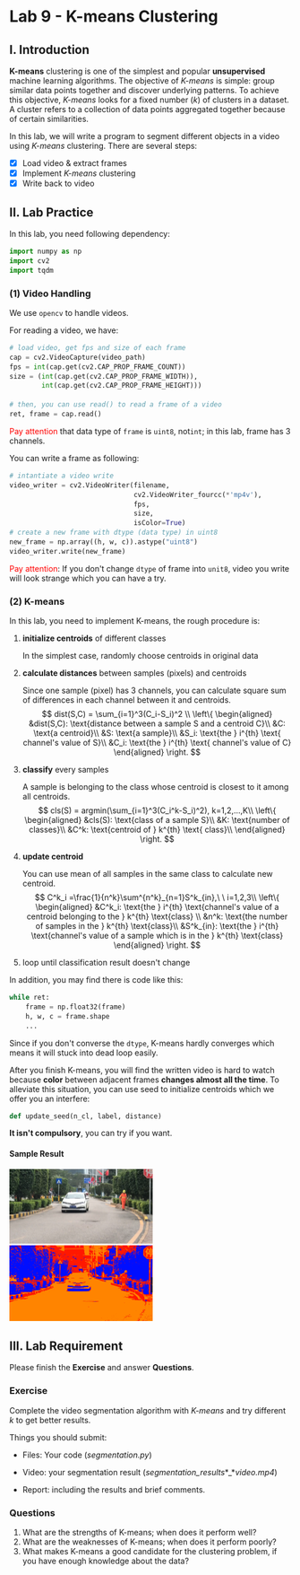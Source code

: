 # Lab 9 - K-means Clustering

## I. Introduction

**K-means** clustering is one of the simplest and popular **unsupervised** machine learning algorithms. The objective of *K-means* is simple: group similar data points together and discover underlying patterns. To achieve this objective, *K-means* looks for a fixed number (*k*) of clusters in a dataset. A cluster refers to a collection of data points aggregated together because of certain similarities.

In this lab, we will write a program to segment different objects in a video using *K-means* clustering. There are several steps:

- [x] Load video & extract frames
- [x] Implement *K-means* clustering
- [x] Write back to video

## II. Lab Practice

In this lab, you need following dependency:

```python
import numpy as np
import cv2
import tqdm
```

### (1) Video Handling

We use `opencv` to handle videos.

For reading a video, we have:

```python
# load video, get fps and size of each frame
cap = cv2.VideoCapture(video_path)
fps = int(cap.get(cv2.CAP_PROP_FRAME_COUNT))
size = (int(cap.get(cv2.CAP_PROP_FRAME_WIDTH)),
        int(cap.get(cv2.CAP_PROP_FRAME_HEIGHT)))

# then, you can use read() to read a frame of a video
ret, frame = cap.read()
```

<font color=red>Pay attention</font> that data type of `frame` is `uint8`, not`int`; in this lab, frame has 3 channels.



You can write a frame as following:

```python
# intantiate a video write
video_writer = cv2.VideoWriter(filename,
                               cv2.VideoWriter_fourcc(*'mp4v'),
                               fps,
                               size,
                               isColor=True)
# create a new frame with dtype (data type) in uint8
new_frame = np.array((h, w, c)).astype("uint8")
video_writer.write(new_frame)
```

<font color=red>Pay attention</font>: If you don't change `dtype` of frame into `unit8`, video you write will look strange which you can have a try.



### (2) K-means

In this lab, you need to implement K-means, the rough procedure is:

1. **initialize centroids** of different classes

   In the simplest case, randomly choose centroids in original data

2. **calculate distances** between samples (pixels) and centroids

   Since one sample (pixel) has 3 channels, you can calculate square sum of differences in each channel between it and centroids.
   $$
   dist(S,C) = \sum_{i=1}^3(C_i-S_i)^2 \\
   \left\{
   \begin{aligned}
   &dist(S,C): \text{distance between a sample S and a centroid C}\\
   &C: \text{a centroid}\\
   &S: \text{a sample}\\
   &S_i: \text{the } i^{th} \text{ channel's value of S}\\
   &C_i: \text{the } i^{th} \text{ channel's value of C}
   \end{aligned}
   \right.
   $$
   

3. **classify** every samples

   A sample is belonging to the class whose centroid is closest to it among all centroids.
   $$
   cls(S) = argmin(\sum_{i=1}^3(C_i^k-S_i)^2), k=1,2,...,K\\
   \left\{
   \begin{aligned}
   &cls(S): \text{class of a sample S}\\
   &K: \text{number of classes}\\
   &C^k: \text{centroid of } k^{th} \text{ class}\\
   \end{aligned}
   \right.
   $$

4. **update centroid**

   You can use mean of all samples in the same class to calculate new centroid.
   $$
   C^k_i =\frac{1}{n^k}\sum^{n^k}_{n=1}S^k_{in},\ \  i=1,2,3\\
   \left\{
   \begin{aligned}
   &C^k_i: \text{the } i^{th} \text{channel's value of a centroid belonging to the } k^{th} \text{class} \\
   &n^k: \text{the number of samples in the }  k^{th} \text{class}\\
   &S^k_{in}: \text{the } i^{th} \text{channel's value of a sample which is in the } k^{th} \text{class}
   \end{aligned}
   \right.
   $$
   

5. loop until classification result doesn't change



In addition, you may find there is code like this:

```python
while ret:
    frame = np.float32(frame)
    h, w, c = frame.shape
    ...
```

Since if you don't converse the `dtype`, K-means hardly converges which means it will stuck into dead loop easily.



After you finish K-means, you will find the written video is hard to watch because **color** between adjacent frames **changes almost all the time**. To alleviate this situation, you can use seed to initialize centroids which we offer you an interfere:

```python
def update_seed(n_cl, label, distance)
```

**It isn't compulsory**, you can try if you want.



#### Sample Result

<img src="Lab9.assets/image-20220804142902993.png" alt="image-20220804142902993" style="zoom: 25%;" /><img src="Lab9.assets/image-20220804143125976.png" alt="image-20220804143125976" style="zoom:25%;" />



## III. Lab Requirement

Please finish the **Exercise** and answer **Questions**.

### **Exercise**

Complete the video segmentation algorithm with *K-means* and try different *k* to get better results.

Things you should submit:

- Files: Your code (*segmentation.py*)

- Video: your segmentation result (*segmentation_results**_**video.mp4*)

- Report: including the results and brief comments.

### Questions

1. What are the strengths of K-means; when does it perform well?
2. What are the weaknesses of K-means; when does it perform poorly?
3. What makes K-means a good candidate for the clustering problem, if you have enough knowledge about the data?
